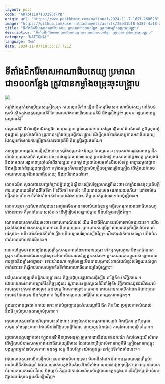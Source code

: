```yaml
---
layout: post
code: "ART2411071031930FPB"
origin_url: "https://www.postkhmer.com/national/2024-11-7-1653-260628"
image: "https://github.com/user-attachments/assets/36e31bf8-b387-4a18-aa3c-9a9742fecad7"
title: "ទីតាំងជីករ៉ែមាសអាណាធិបតេយ្យ ប្រមាណជា១០០កន្លែង ត្រូវបានកម្លាំងចម្រុះចុះបង្រ្កាប"
description: "​​ទីតាំងជីករ៉ែមាសអាណាធិបតេយ្យ ប្រមាណជា១០០កន្លែង ត្រូវបានកម្លាំងចម្រុះចុះបង្រ្កាប​"
category: "NATIONAL"
language: "km"
date: 2024-11-07T10:35:17.721Z
---
```


# ទីតាំងជីករ៉ែមាសអាណាធិបតេយ្យ ប្រមាណជា១០០កន្លែង ត្រូវបានកម្លាំងចម្រុះចុះបង្រ្កាប

![](https://github.com/user-attachments/assets/a26f1da9-df40-4ffc-bb63-78c0b42e0207)

កម្លាំងចម្រុះកំពុងប្រើប្រាស់គ្រឿងចក្រ កាយលុបទីតាំង ធ្វើអាជីវកម្មរ៉ែមាសអាណាធិបតេយ្យ នៅតំបន់មេសំ ស្ថិតក្នុងខេត្តមណ្ឌលគិរី ដែលមានទាំងការប្រើសារធាតុគីមី និងគ្រឿងផ្ទុះ។ រូបថតៈ រដ្ឋបាលខេត្តមណ្ឌលគិរី

មណ្ឌលគិរីៈ ទីតាំងធ្វើអាជីវកម្មរ៉ែមាសខុសច្បាប់ ប្រមាណជា១០០កន្លែង ស្ថិតនៅតំបន់មេសំ ភូមិពូទុងឃុំចុងផ្លាស់ ស្រុក​កែវសីមា ត្រូវបានកម្លាំងចម្រុះធ្វើការបង្រ្កាប ដើម្បីលុបបំបាត់សកម្មភាពអនាធិបតេយ្យ ដែលរួមទាំង​មានការ​ប្រើ​ប្រាស់សារធាតុគីមី និងគ្រឿងផ្ទុះផងដែរ។

ការបង្រ្កាបនេះត្រូវបានធ្វើឡើងដោយកម្លាំងចម្រុះជាង៥០រូប ដែលរួមមាន ក្រុមការងាររដ្ឋបាលខេត្ត ដឹក​នាំដោ​យ​លោកឈិត សុផល នាយក​រ​ងរ​ដ្ឋបាល​សាលាខេត្ត ព្រះរា​ជ​អា​ជ្ញាអមសាលាដំបូងខេត្ត ក្រសួងរ៉ែ និងថាមពល អង្គភាព​ប្រឆាំង​អំពើពុករលួយ កងកម្លាំងប្រដាប់អាវុធទាំងបីរបស់ខេត្ត អាជ្ញាធរមូលដ្ឋាន និងមន្ទីរពាក់ព័ន្ធផ្សេងៗទៀត។ ក​ម្លាំង​ច​ម្រុះ​ក៏មា​នប្រើប្រាស់គ្រឿងចក្រជាច្រើនគ្រឿង ដើម្បីវាយកំទេច កាយលុបរណ្តៅ​រ៉ែអា​ណាធិ​បតេ​យ្យ និង​រុះរើ​រោ​ង​ផ​ង​ដែរ។

លោកឈិត សុផលបានបញ្ជាក់ប្រាប់ភ្នំពេញប៉ុស្តិ៍នារសៀលថ្ងៃព្រហស្បតិ៍នេះថា៖«កម្លាំងបានចុះប្រតិបត្តិការ បង្រ្កាប​នេះធ្វើតាំងពីថ្ងៃទី៣ \[ខែវិច្ឆិកា\] មកម៉្លេះ ហើយ​បាន​សម្រេច៩៨ភាគរយហើយ។ នៅ២ម៉ោងទៀតចប់ហើយ។ ទីតាំងទាំង​អស់មិន​ទាប​ជាង១០០ទេ គឺ​ប្រហាក់​ប្រហែល​១០០​ប៉ុណ្ណឹង​»។

លោកបន្តថា ក្នុងជំហានដំបូងនេះ អាជ្ញាធរមិនមានការចាប់ឃាត់ខ្លួនអ្នកធ្វើសកម្មភាពអាណាធិបតេយ្យទាំងនោះទេ គឺគ្រាន់តែបោសសំអាត ដើម្បីរៀបចំសណ្តាប់ធ្លាប់ និងបរិស្ថានឡើងវិញ។

លោកមានប្រសាសន៍ដូច្នេះថា៖«គោលការណ៍របស់យើង មិនធ្វើអ្វីឈានដល់ការចាប់ចងនោះទេ។ យើងគ្រាន់តែចង់​សំអាតសកម្មភាពអាណាធិបតេយ្យនេះ ព្រោះមានការប្រើប្រាស់សារធាតុអីហ្នឹង វាប៉ះពាល់បរិស្ថាន។ យើងចង់​សំអាត​ទីតាំងហ្នឹង ហើយស្តារបរិស្ថានឡើងវិញ។ រឿងការដាក់ទោសទណ្ឌ យើងមិនទាន់មានគោលការណ៍ទេ»។

លោកបន្ថែមថា ពលរដ្ឋដែលប្រព្រឹត្តសកម្មភាពទាំងនោះមានចម្រុះ ទាំងអ្នកមូលដ្ឋាន និងអ្នកចំណាកស្រុក ហើយ​ពេល​ដែល​កម្លាំងចុះទៅនោះមិនបានឃើញពួកគាត់ទេ។ ពួកគេបានគេចខ្លួនអស់ ព្រោះមាន​ការខ្លាច​នឹង​ម្លាំង​អា​ជ្ញាធរ។ ទោះយ៉ាងណា កម្លាំងចម្រុះមិនបានបង្កការប៉ះពាល់ដល់ផ្ទះសម្បែងរបស់ពួកគាត់នោះទេ គឺធ្វើការបោស​សម្អាត​តែទីតាំងអាណាធិបតេយ្យតែប៉ុណ្ណោះ។

នៅមុនពេលចុះប្រតិបត្តិការបង្រ្កាបនេះ កិច្ចប្រជុំមួយត្រូវបានធ្វើឡើង នាថ្ងៃទី១ ខែវិច្ឆិកានេះ។ ដោយយោងទៅ​តាម​ស្មា​រតីនៃកិច្ចប្រជុំនេះ រដ្ឋបាលខេត្តមណ្ឌលគិរីនៅថ្ងៃទី៤ វិច្ឆិកាបានជូនដំណឹងដល់ពលរដ្ឋថា ក្រុមការងារចម្រុះ ចុះ​អនុវត្ត វិធានការច្បាប់ជាធរមាន ដោយគ្មានការលើកលែង ចំពោះប្រជាពលរដ្ឋ ដែលបាន និងកំពុងពាក់ ព័ន្ធ​នឹង​ការ​ប្រក​បរបរធ្វើរ៉ែមាសតាមរូបភាពផ្សេងៗ។ 

ក្នុងនោះមានដូចជា កកាយ ចោះ កាត់បំផ្លាញបេតុងគំរបរណ្តៅរ៉ែ ជីក កិន រែង ប្រមូលកាកសំណល់ និងរ៉ែ គ្រប់ប្រភេទតាមគ្រប់រូបភាព។

រដ្ឋបាលខេត្តបានណែនាំឱ្យពលរដ្ឋទាំងនោះ បញ្ឈប់គ្រប់សកម្មភាពជាបន្ទាន់ និងធ្វើការ​ រុះ​រើ​ ប្រមូល​សម្ភារៈ​ទាំង​ឡាយ​​ណា ដែលមិនបំរើឱ្យបទល្មើរ៉ែមាស ដោយខ្លួនឯងផ្ទាល់ តាមដែលអាចធ្វើទៅបាន។

រដ្ឋបាលខេត្តបញ្ជាក់ថា៖«ក្នុងករណីមិនព្រមអនុវត្ត ក្រុមការងារនឹងយកឧបករណ៍ កំលាំងចុះរុះរើ សំអាត ដើម្បី​លុប​បំបាត់សកម្មភាពអនាធិបតេយ្យរ៉ែមាស ដែល​បាន​ប្រើ​ប្រាស់​សារធាតុគីមី គ្រឿងសារធាតុផ្ទុះ បង្កគ្រោះថ្នាក់ដល់សុខ​ភាព មនុស្ស សត្វ និងបរិស្ថានយ៉ាងធ្ងន់ធ្ងរ នៅក្នុង​ទីតាំងទាំង​នេះ»។

រដ្ឋបាលខេត្តបានលើកឡើងថា ក្រុមការងារមិនអនុគ្រោះ មិនលើកលែង ចំពោះបុគ្គលបាន​ប្រព្រឹត្តប៉ះ​ពាល់លើ​ទី​តាំង​រណ្តៅ ដែលបានចាក់បេតុងបិទគំរប និងទីតាំងហាមឃាត់ផ្សេងៗទៀត ព្រោះវាបានរំលោភបំពានគោលការណ៍ វិធាន និងច្បាប់ ក៏ដូចជាការណែនាំរបស់រដ្ឋបាលខេត្តកន្លងមក ដើម្បីកែប្រែតំបន់នេះឱ្យមានបរិស្ថាន ប្រសើរឡើងវិញ៕